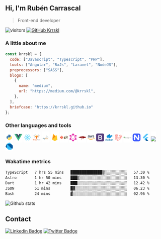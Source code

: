 ## Hi, I'm Rubén Carrascal

> <p>Front-end developer</p>

![visitors](https://visitor-badge.laobi.icu/badge?page_id=krrskl)
[![GitHub Krrskl](https://img.shields.io/github/followers/krrskl?label=follow&style=social)](https://github.com/krrskl)

### A little about me

```javascript
const krrskl = {
  code: ["Javascript", "Typescript", "PHP"],
  tools: ["Angular", "RxJs", "Laravel", "NodeJS"],
  preprocessors: ["SASS"],
  blogs: [
    {
      name: "medium",
      url: "https://medium.com/@krrskl",
    },
  ],
  briefcase: "https://krrskl.github.io"
};
```

### Other languages and tools
<code style="background: #ffffff; padding-top: 20px;"><img height="25" src="https://raw.githubusercontent.com/github/explore/80688e429a7d4ef2fca1e82350fe8e3517d3494d/topics/python/python.png"></code>
<code style="background: #ffffff; padding-top: 20px;"><img height="25" src="https://raw.githubusercontent.com/github/explore/80688e429a7d4ef2fca1e82350fe8e3517d3494d/topics/vue/vue.png"></code>
<code style="background: #ffffff; padding-top: 20px;"><img height="25" src="https://raw.githubusercontent.com/github/explore/80688e429a7d4ef2fca1e82350fe8e3517d3494d/topics/react/react.png"></code>
<code style="background: #ffffff; padding-top: 20px;"><img height="25" src="https://raw.githubusercontent.com/github/explore/80688e429a7d4ef2fca1e82350fe8e3517d3494d/topics/tensorflow/tensorflow.png"></code>
<code style="background: #ffffff; padding-top: 20px;"><img height="25" src="https://raw.githubusercontent.com/github/explore/80688e429a7d4ef2fca1e82350fe8e3517d3494d/topics/mysql/mysql.png"></code>
<code style="background: #ffffff; padding-top: 20px;"><img height="25" src="https://raw.githubusercontent.com/github/explore/80688e429a7d4ef2fca1e82350fe8e3517d3494d/topics/firebase/firebase.png"></code>
<code style="background: #ffffff; padding-top: 20px;"><img height="25" src="https://raw.githubusercontent.com/github/explore/80688e429a7d4ef2fca1e82350fe8e3517d3494d/topics/git/git.png"></code>
<code style="background: #ffffff; padding-top: 20px;"><img height="25" src="https://raw.githubusercontent.com/github/explore/80688e429a7d4ef2fca1e82350fe8e3517d3494d/topics/graphql/graphql.png"></code>
<code style="background: #ffffff; padding-top: 20px;"><img height="25" src="https://raw.githubusercontent.com/github/explore/80688e429a7d4ef2fca1e82350fe8e3517d3494d/topics/mongoose/mongoose.png"></code>
<code style="background: #ffffff; padding-top: 20px;"><img height="25" src="https://raw.githubusercontent.com/github/explore/80688e429a7d4ef2fca1e82350fe8e3517d3494d/topics/aws/aws.png"></code>
<code style="background: #ffffff; padding-top: 20px;"><img height="25" src="https://raw.githubusercontent.com/github/explore/80688e429a7d4ef2fca1e82350fe8e3517d3494d/topics/bootstrap/bootstrap.png"></code>
<code style="background: #ffffff; padding-top: 20px;"><img height="25" src="https://raw.githubusercontent.com/github/explore/80688e429a7d4ef2fca1e82350fe8e3517d3494d/topics/docker/docker.png"></code>
<code style="background: #ffffff; padding-top: 20px;"><img height="25" src="https://raw.githubusercontent.com/github/explore/56a826d05cf762b2b50ecbe7d492a839b04f3fbf/topics/laravel/laravel.png"></code>
<code style="background: #ffffff; padding-top: 20px;"><img height="25" src="https://raw.githubusercontent.com/github/explore/80688e429a7d4ef2fca1e82350fe8e3517d3494d/topics/mongodb/mongodb.png"></code>
<code style="background: #ffffff; padding-top: 20px;"><img height="25" src="https://raw.githubusercontent.com/github/explore/80688e429a7d4ef2fca1e82350fe8e3517d3494d/topics/nativescript/nativescript.png"></code>
<code style="background: #ffffff; padding-top: 20px;"><img height="25" src="https://raw.githubusercontent.com/github/explore/80688e429a7d4ef2fca1e82350fe8e3517d3494d/topics/flutter/flutter.png"></code>
<code style="background: #ffffff; padding-top: 20px;"><img height="25" src="https://avatars0.githubusercontent.com/u/3171503?s=200&v=4"></code>
<code style="background: #ffffff; padding-top: 20px;"><img height="25" src="https://raw.githubusercontent.com/github/explore/80688e429a7d4ef2fca1e82350fe8e3517d3494d/topics/dart/dart.png"></code>

### Wakatime metrics
<!--START_SECTION:waka-->

```txt
TypeScript   7 hrs 55 mins   ██████████████▒░░░░░░░░░░   57.30 %
Astro        1 hr 50 mins    ███▒░░░░░░░░░░░░░░░░░░░░░   13.30 %
Dart         1 hr 42 mins    ███░░░░░░░░░░░░░░░░░░░░░░   12.42 %
JSON         51 mins         █▓░░░░░░░░░░░░░░░░░░░░░░░   06.23 %
Bash         24 mins         ▓░░░░░░░░░░░░░░░░░░░░░░░░   02.96 %
```

<!--END_SECTION:waka-->

![Github stats](https://github-readme-stats.vercel.app/api?username=krrskl&show_icons=true&theme=dracula)

## Contact

[![Linkedin Badge](https://img.shields.io/badge/-Rubén%20Carrascal-blue?style=flat-square&logo=Linkedin&logoColor=white&link=https://www.linkedin.com/in/krrskl)](https://www.linkedin.com/in/krrskl)
[![Twitter Badge](https://img.shields.io/badge/-@krrskl_dev-1ca0f1?style=flat-square&labelColor=1ca0f1&logo=twitter&logoColor=white&link=https://twitter.com/krrskl_dev)](https://twitter.com/krrskl_dev)
